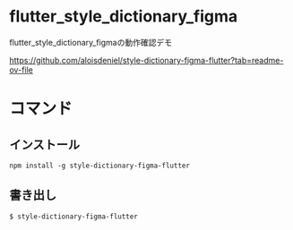 # flutter_style_dictionary_figma

flutter_style_dictionary_figmaの動作確認デモ

https://github.com/aloisdeniel/style-dictionary-figma-flutter?tab=readme-ov-file


# コマンド

## インストール
`npm install -g style-dictionary-figma-flutter`

## 書き出し
`$ style-dictionary-figma-flutter`
